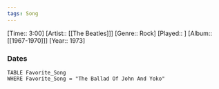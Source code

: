 ```yaml
---
tags: Song  
---
```

[Time:: 3:00]
[Artist:: [[The Beatles]]]
[Genre:: Rock]
[Played:: ]
[Album:: [[1967-1970]]]
[Year:: 1973]
### Dates
````dataview
TABLE Favorite_Song
WHERE Favorite_Song = "The Ballad Of John And Yoko"
````